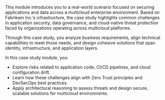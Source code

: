 
This module introduces you to a real-world scenario focused on securing applications and data across a multicloud enterprise environment. Based on Fabrikam Inc.’s infrastructure, the case study highlights common challenges in application security, data governance, and cloud-native threat protection faced by organizations operating across multicloud platforms.

Through this case study, you analyze business requirements, align technical capabilities to meet those needs, and design cohesive solutions that span identity, infrastructure, and application layers.

In this case study module, you:

- Explore risks related to application code, CI/CD pipelines, and cloud configuration drift.
- Learn how these challenges align with Zero Trust principles and DevSecOps best practices.
- Apply architectural reasoning to assess threats and design secure, scalable solutions for multicloud environments.
